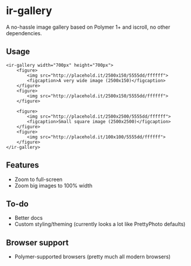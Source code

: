 ﻿# ir-gallery
A no-hassle image gallery based on Polymer 1+ and iscroll, no other dependencies.

## Usage
    <ir-gallery width="700px" height="700px">
        <figure>
            <img src="http://placehold.it/2500x150/5555dd/ffffff">
            <figcaption>A very wide image (2500x150)</figcaption>
        </figure>
        <figure>
            <img src="http://placehold.it/2500x150/5555dd/ffffff">
        </figure>
        
        <figure>
            <img src="http://placehold.it/2500x2500/5555dd/ffffff">
            <figcaption>Small square image (2500x2500)</figcaption>
        </figure>
        <figure>
            <img src="http://placehold.it/100x100/5555dd/ffffff">
        </figure>
    </ir-gallery>

## Features
* Zoom to full-screen
* Zoom big images to 100% width

## To-do
* Better docs
* Custom styling/theming (currently looks a lot like PrettyPhoto defaults)

## Browser support
* Polymer-supported browsers (pretty much all modern browsers)

